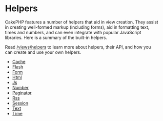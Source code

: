 # Helpers

CakePHP features a number of helpers that aid in view creation. They assist in
creating well-formed markup (including forms), aid in formatting text, times and
numbers, and can even integrate with popular JavaScript libraries. Here is a
summary of the built-in helpers.

Read [/views/helpers](views/helpers.md) to learn more about helpers, their API, and how you
can create and use your own helpers.

- [Cache](core-libraries/helpers/cache.md)
- [Flash](core-libraries/helpers/flash.md)
- [Form](core-libraries/helpers/form.md)
- [Html](core-libraries/helpers/html.md)
- [Js](core-libraries/helpers/js.md)
- [Number](core-libraries/helpers/number.md)
- [Paginator](core-libraries/helpers/paginator.md)
- [Rss](core-libraries/helpers/rss.md)
- [Session](core-libraries/helpers/session.md)
- [Text](core-libraries/helpers/text.md)
- [Time](core-libraries/helpers/time.md)
